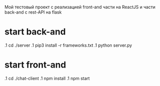 Мой тестовый проект с реализацией front-and части на ReactJS и части back-and с rest-API на flask

# start back-and
.1 cd ./server
.1 pip3 install -r frameworks.txt 
.1 python server.py

# start front-and
.1 cd ./chat-client
.1 npm install
.1 npm start
